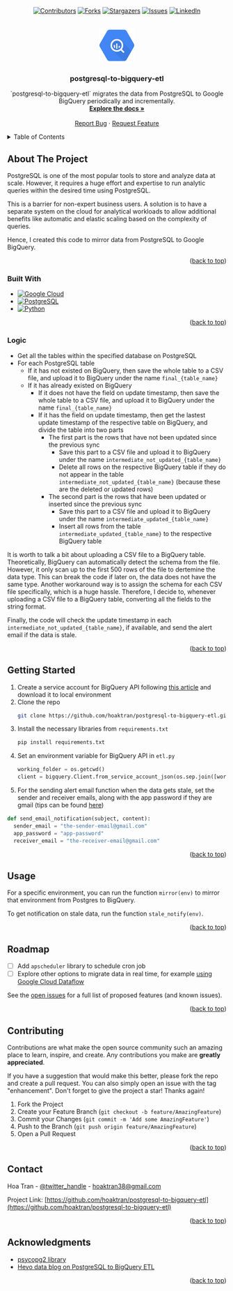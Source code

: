 <div id="top"></div>

<div align="center">

[![Contributors][contributors-shield]][contributors-url]
[![Forks][forks-shield]][forks-url]
[![Stargazers][stars-shield]][stars-url]
[![Issues][issues-shield]][issues-url]
[![LinkedIn][linkedin-shield]][linkedin-url]

</div>

<!-- PROJECT LOGO -->
<br />
<div align="center">
  <a href="https://github.com/hoaktran/postgresql-to-bigquery-etl">
    <img src="images/logo.png" alt="Logo" width="80" height="80">
  </a>

<h3 align="center">postgresql-to-bigquery-etl</h3>

  <p align="center">
    `postgresql-to-bigquery-etl` migrates the data from PostgreSQL to Google BigQuery periodically and incrementally.
    <br />
    <a href="https://github.com/hoaktran/postgresql-to-bigquery-etl"><strong>Explore the docs »</strong></a>
    <br />
    <br />
    <a href="https://github.com/hoaktran/postgresql-to-bigquery-etl/issues">Report Bug</a>
    ·
    <a href="https://github.com/hoaktran/postgresql-to-bigquery-etl/issues">Request Feature</a>
  </p>
</div>



<!-- TABLE OF CONTENTS -->
<details>
  <summary>Table of Contents</summary>
  <ol>
    <li>
      <a href="#about-the-project">About The Project</a>
      <ul>
        <li><a href="#built-with">Built With</a></li>
        <li><a href="#logic">Logic</a></li>
      </ul>
    </li>
    <li>
      <a href="#getting-started">Getting Started</a>
    </li>
    <li><a href="#usage">Usage</a></li>
    <li><a href="#roadmap">Roadmap</a></li>
    <li><a href="#contributing">Contributing</a></li>
    <li><a href="#contact">Contact</a></li>
    <li><a href="#acknowledgments">Acknowledgments</a></li>
  </ol>
</details>



<!-- ABOUT THE PROJECT -->
## About The Project

PostgreSQL is one of the most popular tools to store and analyze data at scale. However, it requires a huge effort and expertise to run analytic queries within the desired time using PostgreSQL. 

This is a barrier for non-expert business users. A solution is to  have a separate system on the cloud for analytical workloads to allow additional benefits like automatic and elastic scaling based on the complexity of queries.

Hence, I created this code to mirror data from PostgreSQL to Google BigQuery.

<p align="right">(<a href="#top">back to top</a>)</p>

### Built With

* [![Google Cloud][Google Cloud.js]][Google Cloud-url]
* [![PostgreSQL][PostgreSQL.js]][PostgreSQL-url]
* [![Python][Python.js]][Python-url]

<p align="right">(<a href="#top">back to top</a>)</p>

### Logic
* Get all the tables within the specified database on PostgreSQL
* For each PostgreSQL table
  * If it has not existed on BigQuery, then save the whole table to a CSV file, and upload it to BigQuery under the name `final_{table_name}`
  * If it has already existed on BigQuery
    * If it does not have the field on update timestamp, then save the whole table to a CSV file, and upload it to BigQuery under the name `final_{table_name}`
    * If it has the field on update timestamp, then get the lastest update timestamp of the respective table on BigQuery, and divide the table into two parts
      * The first part is the rows that have not been updated since the previous sync
        * Save this part to a CSV file and upload it to BigQuery under the name `intermediate_not_updated_{table_name}`
        * Delete all rows on the respective BigQuery table if they do not appear in the table `intermediate_not_updated_{table_name}` (because these are the deleted or updated rows)
      * The second part is the rows that have been updated or inserted since the previous sync
        * Save this part to a CSV file and upload it to BigQuery under the name `intermediate_updated_{table_name}`
        * Insert all rows from the table `intermediate_updated_{table_name}` to the respective BigQuery table

It is worth to talk a bit about uploading a CSV file to a BigQuery table. Theoretically, BigQuery can automatically detect the schema from the file. However, it only scan up to the first 500 rows of the file to dertemine the data type. This can break the code if later on, the data does not have the same type. Another workaround way is to assign the schema for each CSV file specifically, which is a huge hassle. Therefore, I decide to, whenever uploading a CSV file to a BigQuery table, converting all the fields to the string format.

Finally, the code will check the update timestamp in each `intermediate_not_updated_{table_name}`, if available, and send the alert email if the data is stale.

<p align="right">(<a href="#top">back to top</a>)</p>

<!-- GETTING STARTED -->
## Getting Started

1. Create a service account for BigQuery API following [this article](https://cloud.google.com/bigquery/docs/reference/libraries) and download it to local environment
2. Clone the repo
   ```sh
   git clone https://github.com/hoaktran/postgresql-to-bigquery-etl.git
   ```
3. Install the necessary libraries from `requirements.txt`
   ```sh
   pip install requirements.txt
   ```
4. Set an environment variable for BigQuery API in `etl.py`
   ```py
   working_folder = os.getcwd()
   client = bigquery.Client.from_service_account_json(os.sep.join([working_folder, "bigqueryapi.json"]))
   ```
5. For the sending alert email function when the data gets stale, set the sender and receiver emails, along with the app password if they are gmail (tips can be found [here](https://support.google.com/accounts/))
  ```py
  def send_email_notification(subject, content):
    sender_email = "the-sender-email@gmail.com"
    app_password = "app-password" 
    receiver_email = "the-receiver-email@gmail.com"
  ```

<p align="right">(<a href="#top">back to top</a>)</p>



<!-- USAGE EXAMPLES -->
## Usage

For a specific environment, you can run the function `mirror(env)` to mirror that environment from Postgres to BigQuery.

To get notification on stale data, run the function `stale_notify(env)`.


<p align="right">(<a href="#top">back to top</a>)</p>



<!-- ROADMAP -->
## Roadmap

- [ ] Add `apscheduler` library to schedule cron job
- [ ] Explore other options to migrate data in real time, for example [using Google Cloud Dataflow](https://cloud.google.com/bigquery/docs/migration/redshift-overview)

See the [open issues](https://github.com/hoaktran/postgresql-to-bigquery-etl/issues) for a full list of proposed features (and known issues).

<p align="right">(<a href="#top">back to top</a>)</p>



<!-- CONTRIBUTING -->
## Contributing

Contributions are what make the open source community such an amazing place to learn, inspire, and create. Any contributions you make are **greatly appreciated**.

If you have a suggestion that would make this better, please fork the repo and create a pull request. You can also simply open an issue with the tag "enhancement".
Don't forget to give the project a star! Thanks again!

1. Fork the Project
2. Create your Feature Branch (`git checkout -b feature/AmazingFeature`)
3. Commit your Changes (`git commit -m 'Add some AmazingFeature'`)
4. Push to the Branch (`git push origin feature/AmazingFeature`)
5. Open a Pull Request

<p align="right">(<a href="#top">back to top</a>)</p>

<!-- CONTACT -->
## Contact

Hoa Tran - [@twitter_handle](https://twitter.com/twitter_handle) - hoaktran38@gmail.com

Project Link: [https://github.com/hoaktran/postgresql-to-bigquery-etl](https://github.com/hoaktran/postgresql-to-bigquery-etl)

<p align="right">(<a href="#top">back to top</a>)</p>



<!-- ACKNOWLEDGMENTS -->
## Acknowledgments

* [psycopg2 library](https://pypi.org/project/psycopg2/)
* [Hevo data blog on PostgreSQL to BigQuery ETL](https://hevodata.com/blog/postgresql-to-bigquery-data-migration/)

<p align="right">(<a href="#top">back to top</a>)</p>



<!-- MARKDOWN LINKS & IMAGES -->
<!-- https://www.markdownguide.org/basic-syntax/#reference-style-links -->
[contributors-shield]: https://img.shields.io/github/contributors/hoaktran/postgresql-to-bigquery-etl.svg?style=for-the-badge
[contributors-url]: https://github.com/hoaktran/postgresql-to-bigquery-etl/graphs/contributors
[forks-shield]: https://img.shields.io/github/forks/hoaktran/postgresql-to-bigquery-etl.svg?style=for-the-badge
[forks-url]: https://github.com/hoaktran/postgresql-to-bigquery-etl/network/members
[stars-shield]: https://img.shields.io/github/stars/hoaktran/postgresql-to-bigquery-etl.svg?style=for-the-badge
[stars-url]: https://github.com/hoaktran/postgresql-to-bigquery-etl/stargazers
[issues-shield]: https://img.shields.io/github/issues/hoaktran/postgresql-to-bigquery-etl.svg?style=for-the-badge
[issues-url]: https://github.com/hoaktran/postgresql-to-bigquery-etl/issues
[linkedin-shield]: https://img.shields.io/badge/-LinkedIn-black.svg?style=for-the-badge&logo=linkedin&colorB=555
[linkedin-url]: https://linkedin.com/in/hoa-tran-730b40133
[Python.js]: https://img.shields.io/badge/python-306998?style=for-the-badge&logo=python&logoColor=ffd438
[Python-url]: https://python.org/
[PostgreSQL.js]: https://img.shields.io/badge/PostgreSQL-0769AD?style=for-the-badge&logo=postgresql&logoColor=white
[PostgreSQL-url]: https://www.postgresql.org/
[Google Cloud.js]: https://img.shields.io/badge/google%20cloud-4285F4?style=for-the-badge&logo=googlecloud&logoColor=white
[Google Cloud-url]: https://cloud.google.com/
